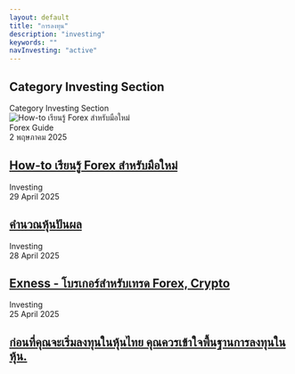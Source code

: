 ```yaml
---
layout: default
title: "การลงทุน"
description: "investing"
keywords: ""
navInvesting: "active"
---
```

<section id="category-section" class="category-section section pt-1">
    <div class="container section-title" data-aos="fade-up">
        <h2>Category Investing Section</h2>
        <div><span class="description-title">Category Investing Section</span></div>
    </div>
    <div class="container" data-aos="fade-up" data-aos-delay="100">
        <div class="row gy-4 mb-4">
            <div class="col-lg-4">
                <article class="featured-post">
                    <div class="post-img">
                    <img src="https://s6.imgcdn.dev/YwWn4h.jpg" alt="How-to เรียนรู้ Forex สำหรับมือใหม่" class="img-fluid" loading="lazy">
                    </div>
                    <div class="post-content">
                    <div class="category-meta">
                        <span class="post-category">Forex Guide</span>
                        <div class="author-meta">
                        <span class="post-date">2 พฤษภาคม 2025</span>
                        </div>
                    </div>
                    <h2 class="title">
                        <a href="/investing/how-to-start-forex-trading">How-to เรียนรู้ Forex สำหรับมือใหม่</a>
                    </h2>
                    </div>
                </article>
            </div>
            <div class="col-lg-4">
                <article class="featured-post">
                    <div class="post-img">
                        <img src="https://s6.imgcdn.dev/YwB7uN.jpg" alt="" class="img-fluid" loading="lazy">
                    </div>
                    <div class="post-content">
                        <div class="category-meta">
                            <span class="post-category">Investing</span>
                            <div class="author-meta">
                                <span class="post-date">29 April 2025</span>
                            </div>
                        </div>
                        <h2 class="title">
                            <a href="/investing/calculate-dividend-shares">คำนวณหุ้นปันผล</a>
                        </h2>
                    </div>
                </article>
            </div>
            <div class="col-lg-4">
                <article class="featured-post">
                    <div class="post-img">
                        <img src="https://cdn.pixabay.com/photo/2021/04/09/13/27/chart-6164414_1280.png" alt="" class="img-fluid" loading="lazy">
                    </div>
                    <div class="post-content">
                        <div class="category-meta">
                            <span class="post-category">Investing</span>
                            <div class="author-meta">
                                <span class="post-date">28 April 2025</span>
                            </div>
                        </div>
                        <h2 class="title">
                            <a href="/investing/forex-exness">Exness - โบรเกอร์สำหรับเทรด Forex, Crypto</a>
                        </h2>
                    </div>
                </article>
            </div>
            <div class="col-lg-4">
                <article class="featured-post">
                    <div class="post-img">
                        <img src="https://www.set.or.th/images/logo.png" alt="" class="img-fluid" loading="lazy">
                    </div>
                    <div class="post-content">
                        <div class="category-meta">
                            <span class="post-category">Investing</span>
                            <div class="author-meta">
                                <span class="post-date">25 April 2025</span>
                            </div>
                        </div>
                        <h2 class="title">
                            <a href="/investing/thai-set">ก่อนที่คุณจะเริ่มลงทุนในหุ้นไทย คุณควรเข้าใจพื้นฐานการลงทุนในหุ้น.</a>
                        </h2>
                    </div>
                </article>
            </div>
        </div>
        <!-- List Posts -->
        <!-- <div class="row">
            <div class="col-xl-4 col-lg-6">
                <article class="list-post">
                    <div class="post-img">
                        <img src="https://www.set.or.th/images/logo.png" alt="" class="img-fluid" loading="lazy">
                    </div>
                    <div class="post-content">
                        <div class="category-meta">
                            <span class="post-category">Investing</span>
                        </div>
                        <h3 class="title">
                            <a href="/investing/thai-set">ก่อนที่คุณจะเริ่มลงทุนในหุ้นไทย คุณควรเข้าใจพื้นฐานการลงทุนในหุ้น.</a>
                        </h3>
                        <div class="post-meta">
                            <span class="post-date">25 April 2025</span>
                        </div>
                    </div>
                </article>
            </div>
        </div> -->
    </div>
</section>
<!-- /Category Section Section -->
